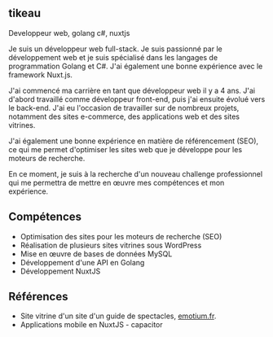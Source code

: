## tikeau


Developpeur web, golang c#, nuxtjs

Je suis un développeur web full-stack. Je suis passionné par le développement web et je suis spécialisé dans les langages de programmation Golang et C#. J'ai également une bonne expérience avec le framework Nuxt.js.

J'ai commencé ma carrière en tant que développeur web il y a 4 ans. J'ai d'abord travaillé comme développeur front-end, puis j'ai ensuite évolué vers le back-end. J'ai eu l'occasion de travailler sur de nombreux projets, notamment des sites e-commerce, des applications web et des sites vitrines.

J'ai également une bonne expérience en matière de référencement (SEO), ce qui me permet d'optimiser les sites web que je développe pour les moteurs de recherche.

En ce moment, je suis à la recherche d'un nouveau challenge professionnel qui me permettra de mettre en œuvre mes compétences et mon expérience.

## Compétences
- Optimisation des sites pour les moteurs de recherche (SEO)
- Réalisation de plusieurs sites vitrines sous WordPress
- Mise en œuvre de bases de données MySQL
- Développement d'une API en Golang 
- Développement NuxtJS

## Références

- Site vitrine d'un site d'un guide de spectacles, [emotium.fr](https://www.emotium.fr).
- Applications mobile en NuxtJS - capacitor
